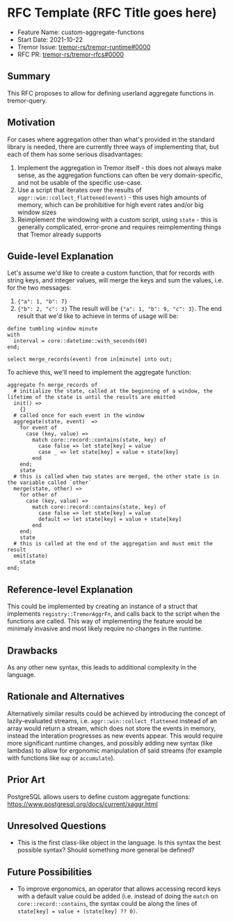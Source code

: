 # RFC Template (RFC Title goes here)

- Feature Name: custom-aggregate-functions
- Start Date: 2021-10-22
- Tremor Issue: [tremor-rs/tremor-runtime#0000](https://github.com/tremor-rs/tremor-runtime/issues/0000)
- RFC PR: [tremor-rs/tremor-rfcs#0000](https://github.com/tremor-rs/tremor-rfcs/pull/0000)

## Summary
[summary]: #summary

This RFC proposes to allow for defining userland aggregate functions in tremor-query. 

## Motivation
[motivation]: #motivation

For cases where aggregation other than what's provided in the standard library is needed, there are currently three ways of implementing that, but each of them has some serious disadvantages:
1. Implement the aggregation in Tremor itself - this does not always make sense, as the aggregation functions can often be very domain-specific, and not be usable of the specific use-case.
2. Use a script that iterates over the results of `aggr::win::collect_flattened(event)` - this uses high amounts of memory, which can be prohibitive for high event rates and/or big window sizes
3. Reimplement the windowing with a custom script, using `state` - this is generally complicated, error-prone and requires reimplementing things that Tremor already supports

## Guide-level Explanation
[guide-level-explanation]: #guide-level-explanation

Let's assume we'd like to create a custom function, that for records with string keys, and integer values, will merge the keys and sum the values, i.e. for the two messages:
1. `{"a": 1, "b": 7}`
2. `{"b": 2, "c": 3}`
The result will be `{"a": 1, "b": 9, "c": 3}`.
The end result that we'd like to achieve in terms of usage will be:

```
define tumbling window minute
with
  interval = core::datetime::with_seconds(60)
end;

select merge_records(event) from in[minute] into out;
```

To achieve this, we'll need to implement the aggregate function:
```
aggregate fn merge_records of
  # initialize the state, called at the beginning of a window, the lifetime of the state is until the results are emitted
  init() => 
    {}
  # called once for each event in the window        
  aggregate(state, event)  =>
    for event of
      case (key, value) =>
        match core::record::contains(state, key) of
          case false => let state[key] = value
          case _ => let state[key] = value + state[key]
        end
    end;
    state
  # this is called when two states are merged, the other state is in the variable called `other`
  merge(state, other) =>
    for other of 
      case (key, value) =>
        match core::record::contains(state, key) of
          case false => let state[key] = value
          default => let state[key] = value + state[key]
        end
    end;
    state
  # this is called at the end of the aggregation and must emit the result
  emit(state)
    state
end;
```

## Reference-level Explanation
[reference-level-explanation]: #reference-level-explanation

This could be implemented by creating an instance of a struct that implements `registry::TremorAggrFn`, and calls back to the script when the functions are called. This way of implementing the feature would be minimaly invasive and most likely require no changes in the runtime.

## Drawbacks
[drawbacks]: #drawbacks

As any other new syntax, this leads to additional complexity in the language. 

## Rationale and Alternatives
[rationale-and-alternatives]: #rationale-and-alternatives

Alternatively similar results could be achieved by introducing the concept of lazily-evaluated streams, i.e. `aggr::win::collect_flattened` instead of an array would return a stream, which does not store the events in memory, instead the interation progresses as new events appear. This would require more significant runtime changes, and possibly adding new syntax (like lambdas) to allow for ergonomic manipulation of said streams (for example with functions like `map` or `accumulate`).

## Prior Art
[prior-art]: #prior-art

PostgreSQL allows users to define custom aggregate functions: https://www.postgresql.org/docs/current/xaggr.html

## Unresolved Questions
[unresolved-questions]: #unresolved-questions

- This is the first class-like object in the language. Is this syntax the best possible syntax? Should something more general be defined?

## Future Possibilities
[future-possibilities]: #future-possibilities

- To improve ergonomics, an operator that allows accessing record keys with a default value could be added (i.e. instead of doing the `match` on `core::record::contains`, the syntax could be along the lines of `state[key] = value + (state[key] ?? 0)`.